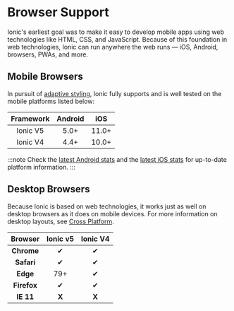 # Browser Support

Ionic's earliest goal was to make it easy to develop mobile apps using web technologies like HTML, CSS, and JavaScript. Because of this foundation in web technologies, Ionic can run anywhere the web runs — iOS, Android, browsers, PWAs, and more.

## Mobile Browsers

In pursuit of [adaptive styling](../core-concepts/fundamentals.md#adaptive-styling), Ionic fully supports and is well tested on the mobile platforms listed below:

| Framework | Android |  iOS  |
|:---------:|:-------:|:-----:|
| Ionic V5  |  5.0+   | 11.0+ |
| Ionic V4  |  4.4+   | 10.0+ |

:::note
Check the [latest Android stats](https://developer.android.com/about/dashboards/) and the [latest iOS stats](https://developer.apple.com/support/app-store/) for up-to-date platform information.
:::

## Desktop Browsers

Because Ionic is based on web technologies, it works just as well on desktop browsers as it does on mobile devices. For more information on desktop layouts, see [Cross Platform](../core-concepts/cross-platform.md#desktop).

|   Browser   | Ionic v5 | Ionic V4 |
|:-----------:|:--------:|:--------:|
| **Chrome**  |    ✔     |    ✔     |
| **Safari**  |    ✔     |    ✔     |
|  **Edge**   |   79+    |    ✔     |
| **Firefox** |    ✔     |    ✔     |
|  **IE 11**  |  **X**   |  **X**   |

